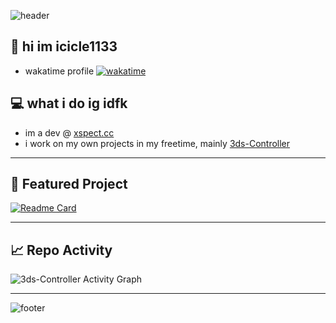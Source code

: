 ![header](https://capsule-render.vercel.app/api?type=waving&color=gradient&height=200&section=header&text=hi%20im%20icicle1133&fontSize=40&animation=fadeIn&fontAlignY=40)

## 👋 hi im icicle1133

- wakatime profile [![wakatime](https://wakatime.com/badge/user/5089f166-a996-455c-8cbe-f75a0e2076db.svg)](https://wakatime.com/@5089f166-a996-455c-8cbe-f75a0e2076db)

## 💻 what i do ig idfk
- im a dev @ [xspect.cc](https://xspect.cc)
- i work on my own projects in my freetime, mainly [3ds-Controller](https://github.com/icicle1133/3ds-Controller)

---

## 📌 Featured Project

[![Readme Card](https://github-readme-stats.vercel.app/api/pin/?username=icicle1133&repo=3ds-Controller&theme=radical)](https://github.com/icicle1133/3ds-Controller)

---

## 📈 Repo Activity

![3ds-Controller Activity Graph](https://github-readme-activity-graph.vercel.app/graph?username=icicle1133&repo=3ds-Controller&theme=react-dark)

---

![footer](https://capsule-render.vercel.app/api?type=waving&color=gradient&height=100&section=footer)
